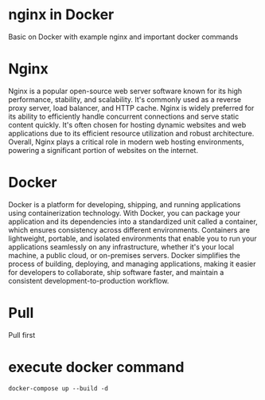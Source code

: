 # nginx in Docker
Basic on Docker with example nginx and important docker commands 

# Nginx
Nginx is a popular open-source web server software known for its high performance, stability, and scalability. It's commonly used as a reverse proxy server, load balancer, and HTTP cache. Nginx is widely preferred for its ability to efficiently handle concurrent connections and serve static content quickly. It's often chosen for hosting dynamic websites and web applications due to its efficient resource utilization and robust architecture. Overall, Nginx plays a critical role in modern web hosting environments, powering a significant portion of websites on the internet.

# Docker 
Docker is a platform for developing, shipping, and running applications using containerization technology. With Docker, you can package your application and its dependencies into a standardized unit called a container, which ensures consistency across different environments. Containers are lightweight, portable, and isolated environments that enable you to run your applications seamlessly on any infrastructure, whether it's your local machine, a public cloud, or on-premises servers. Docker simplifies the process of building, deploying, and managing applications, making it easier for developers to collaborate, ship software faster, and maintain a consistent development-to-production workflow.

# Pull
Pull first 

# execute docker command 
`docker-compose up --build -d` 
